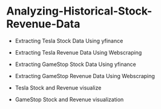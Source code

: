 # Analyzing-Historical-Stock-Revenue-Data
* Extracting Tesla Stock Data Using yfinance 


* Extracting Tesla Revenue Data Using Webscraping 


* Extracting GameStop Stock Data Using yfinance 


* Extracting GameStop Revenue Data Using Webscraping


* Tesla Stock and Revenue visualize


* GameStop Stock and Revenue visualization
